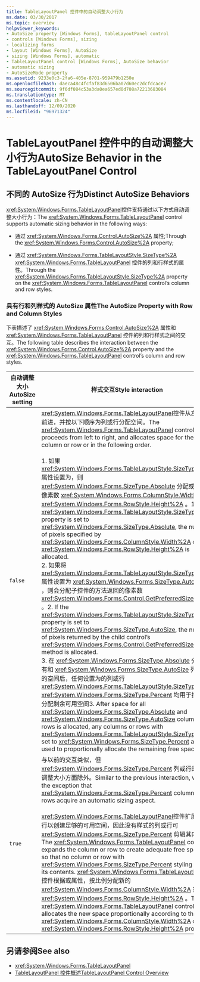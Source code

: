 ```yaml
---
title: TableLayoutPanel 控件中的自动调整大小行为
ms.date: 03/30/2017
ms.topic: overview
helpviewer_keywords:
- AutoSize property [Windows Forms], tableLayoutPanel control
- controls [Windows Forms], sizing
- localizing forms
- layout [Windows Forms], AutoSize
- sizing [Windows Forms], automatic
- TableLayoutPanel control [Windows Forms], AutoSize behavior
- automatic sizing
- AutoSizeMode property
ms.assetid: 9233e0c3-2fa6-405e-8701-959479b1250e
ms.openlocfilehash: daeca48c4fcfaf83d6506ba07d60ec2dcfdcace7
ms.sourcegitcommit: 9f6df084c53a3da0ea657ed0d708a72213683084
ms.translationtype: MT
ms.contentlocale: zh-CN
ms.lasthandoff: 12/09/2020
ms.locfileid: "96971324"
---
```

# <a name="autosize-behavior-in-the-tablelayoutpanel-control"></a><span data-ttu-id="d8303-102">TableLayoutPanel 控件中的自动调整大小行为</span><span class="sxs-lookup"><span data-stu-id="d8303-102">AutoSize Behavior in the TableLayoutPanel Control</span></span>
## <a name="distinct-autosize-behaviors"></a><span data-ttu-id="d8303-103">不同的 AutoSize 行为</span><span class="sxs-lookup"><span data-stu-id="d8303-103">Distinct AutoSize Behaviors</span></span>  
 <span data-ttu-id="d8303-104"><xref:System.Windows.Forms.TableLayoutPanel>控件支持通过以下方式自动调整大小行为：</span><span class="sxs-lookup"><span data-stu-id="d8303-104">The <xref:System.Windows.Forms.TableLayoutPanel> control supports automatic sizing behavior in the following ways:</span></span>  
  
- <span data-ttu-id="d8303-105">通过 <xref:System.Windows.Forms.Control.AutoSize%2A> 属性;</span><span class="sxs-lookup"><span data-stu-id="d8303-105">Through the <xref:System.Windows.Forms.Control.AutoSize%2A> property;</span></span>  
  
- <span data-ttu-id="d8303-106">通过 <xref:System.Windows.Forms.TableLayoutStyle.SizeType%2A> <xref:System.Windows.Forms.TableLayoutPanel> 控件的列和行样式的属性。</span><span class="sxs-lookup"><span data-stu-id="d8303-106">Through the <xref:System.Windows.Forms.TableLayoutStyle.SizeType%2A> property on the <xref:System.Windows.Forms.TableLayoutPanel> control’s column and row styles.</span></span>  
  
### <a name="the-autosize-property-with-row-and-column-styles"></a><span data-ttu-id="d8303-107">具有行和列样式的 AutoSize 属性</span><span class="sxs-lookup"><span data-stu-id="d8303-107">The AutoSize Property with Row and Column Styles</span></span>  
 <span data-ttu-id="d8303-108">下表描述了 <xref:System.Windows.Forms.Control.AutoSize%2A> 属性和 <xref:System.Windows.Forms.TableLayoutPanel> 控件的列和行样式之间的交互。</span><span class="sxs-lookup"><span data-stu-id="d8303-108">The following table describes the interaction between the <xref:System.Windows.Forms.Control.AutoSize%2A> property and the <xref:System.Windows.Forms.TableLayoutPanel> control’s column and row styles.</span></span>  
  
|<span data-ttu-id="d8303-109">自动调整大小</span><span class="sxs-lookup"><span data-stu-id="d8303-109">AutoSize setting</span></span>|<span data-ttu-id="d8303-110">样式交互</span><span class="sxs-lookup"><span data-stu-id="d8303-110">Style interaction</span></span>|  
|----------------------|-----------------------|  
|`false`|<span data-ttu-id="d8303-111"><xref:System.Windows.Forms.TableLayoutPanel>控件从左到右前进，并按以下顺序为列或行分配空间。</span><span class="sxs-lookup"><span data-stu-id="d8303-111">The <xref:System.Windows.Forms.TableLayoutPanel> control proceeds from left to right, and allocates space for the column or row or in the following order.</span></span><br /><br /> <span data-ttu-id="d8303-112">1. 如果 <xref:System.Windows.Forms.TableLayoutStyle.SizeType%2A> 属性设置为，则 <xref:System.Windows.Forms.SizeType.Absolute> 分配或指定的像素数 <xref:System.Windows.Forms.ColumnStyle.Width%2A> <xref:System.Windows.Forms.RowStyle.Height%2A> 。</span><span class="sxs-lookup"><span data-stu-id="d8303-112">1.  If the <xref:System.Windows.Forms.TableLayoutStyle.SizeType%2A> property is set to <xref:System.Windows.Forms.SizeType.Absolute>, the number of pixels specified by <xref:System.Windows.Forms.ColumnStyle.Width%2A> or <xref:System.Windows.Forms.RowStyle.Height%2A> is allocated.</span></span><br /><span data-ttu-id="d8303-113">2. 如果将 <xref:System.Windows.Forms.TableLayoutStyle.SizeType%2A> 属性设置为 <xref:System.Windows.Forms.SizeType.AutoSize> ，则会分配子控件的方法返回的像素数 <xref:System.Windows.Forms.Control.GetPreferredSize%2A> 。</span><span class="sxs-lookup"><span data-stu-id="d8303-113">2.  If the <xref:System.Windows.Forms.TableLayoutStyle.SizeType%2A> property is set to <xref:System.Windows.Forms.SizeType.AutoSize>, the number of pixels returned by the child control’s <xref:System.Windows.Forms.Control.GetPreferredSize%2A> method is allocated.</span></span><br /><span data-ttu-id="d8303-114">3. 在 <xref:System.Windows.Forms.SizeType.Absolute> 分配所有和 <xref:System.Windows.Forms.SizeType.AutoSize> 列或行的空间后，任何设置为的列或行 <xref:System.Windows.Forms.TableLayoutStyle.SizeType%2A> <xref:System.Windows.Forms.SizeType.Percent> 均用于按比例分配剩余可用空间</span><span class="sxs-lookup"><span data-stu-id="d8303-114">3.  After space for all <xref:System.Windows.Forms.SizeType.Absolute> and <xref:System.Windows.Forms.SizeType.AutoSize> columns or rows is allocated, any columns or rows with <xref:System.Windows.Forms.TableLayoutStyle.SizeType%2A> set to <xref:System.Windows.Forms.SizeType.Percent> are used to proportionally allocate the remaining free space</span></span>|  
|`true`|<span data-ttu-id="d8303-115">与以前的交互类似，但 <xref:System.Windows.Forms.SizeType.Percent> 列或行的自动调整大小方面除外。</span><span class="sxs-lookup"><span data-stu-id="d8303-115">Similar to the previous interaction, with the exception that <xref:System.Windows.Forms.SizeType.Percent> columns or rows acquire an automatic sizing aspect.</span></span><br /><br /> <span data-ttu-id="d8303-116"><xref:System.Windows.Forms.TableLayoutPanel>控件扩展列或行以创建足够的可用空间，因此没有样式的列或行可 <xref:System.Windows.Forms.SizeType.Percent> 剪辑其内容。</span><span class="sxs-lookup"><span data-stu-id="d8303-116">The <xref:System.Windows.Forms.TableLayoutPanel> control expands the column or row to create adequate free space, so that no column or row with <xref:System.Windows.Forms.SizeType.Percent> styling clips its contents.</span></span> <span data-ttu-id="d8303-117"><xref:System.Windows.Forms.TableLayoutPanel>控件根据或属性，按比例分配新的 <xref:System.Windows.Forms.ColumnStyle.Width%2A> 空间 <xref:System.Windows.Forms.RowStyle.Height%2A> 。</span><span class="sxs-lookup"><span data-stu-id="d8303-117">The <xref:System.Windows.Forms.TableLayoutPanel> control allocates the new space proportionally according to the <xref:System.Windows.Forms.ColumnStyle.Width%2A> or <xref:System.Windows.Forms.RowStyle.Height%2A> property.</span></span>|  
  
## <a name="see-also"></a><span data-ttu-id="d8303-118">另请参阅</span><span class="sxs-lookup"><span data-stu-id="d8303-118">See also</span></span>

- <xref:System.Windows.Forms.TableLayoutPanel>
- [<span data-ttu-id="d8303-119">TableLayoutPanel 控件概述</span><span class="sxs-lookup"><span data-stu-id="d8303-119">TableLayoutPanel Control Overview</span></span>](tablelayoutpanel-control-overview.md)
